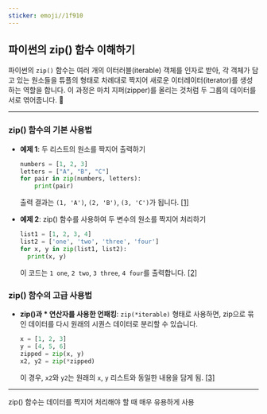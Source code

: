 ```yaml
---
sticker: emoji//1f910
---
```


## 파이썬의 zip() 함수 이해하기

파이썬의 `zip()` 함수는 여러 개의 이터러블(iterable) 객체를 인자로 받아, 각 객체가 담고 있는 원소들을 튜플의 형태로 차례대로 짝지어 새로운 이터레이터(iterator)를 생성하는 역할을 합니다. 이 과정은 마치 지퍼(zipper)를 올리는 것처럼 두 그룹의 데이터를 서로 엮어줍니다. 🤝

---

### zip() 함수의 기본 사용법
- **예제 1**: 두 리스트의 원소를 짝지어 출력하기
  ```python
  numbers = [1, 2, 3]
  letters = ["A", "B", "C"]
  for pair in zip(numbers, letters):
      print(pair)
  ```
  출력 결과는 `(1, 'A')`, `(2, 'B')`, `(3, 'C')`가 됩니다. [[1]](https://www.daleseo.com/python-zip/)

- **예제 2**: zip() 함수를 사용하여 두 변수의 원소를 짝지어 처리하기
  ```python
  list1 = [1, 2, 3, 4]
  list2 = ['one', 'two', 'three', 'four']
  for x, y in zip(list1, list2):
    print(x, y)
  ```
  이 코드는 `1 one`, `2 two`, `3 three`, `4 four`를 출력합니다. [[2]](https://wjunsea.tistory.com/106)

### zip() 함수의 고급 사용법
- **zip()과 * 연산자를 사용한 언패킹**: `zip(*iterable)` 형태로 사용하면, zip으로 묶인 데이터를 다시 원래의 시퀀스 데이터로 분리할 수 있습니다.
  ```python
  x = [1, 2, 3]
  y = [4, 5, 6]
  zipped = zip(x, y)
  x2, y2 = zip(*zipped)
  ```
  이 경우, `x2`와 `y2`는 원래의 `x`, `y` 리스트와 동일한 내용을 담게 됨. [[3]](https://www.programiz.com/python-programming/methods/built-in/zip)

---

zip() 함수는 데이터를 짝지어 처리해야 할 때 매우 유용하게 사용